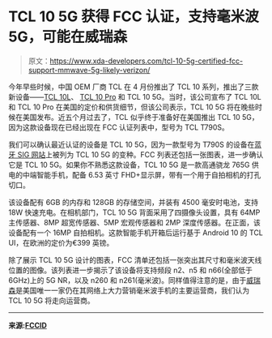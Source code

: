 # TCL 10 5G 获得 FCC 认证，支持毫米波 5G，可能在威瑞森

> 原文：<https://www.xda-developers.com/tcl-10-5g-certified-fcc-support-mmwave-5g-likely-verizon/>

今年早些时候，中国 OEM 厂商 TCL 在 4 月份推出了 TCL 10 系列，推出了三款新设备——[TCL 10L](https://forum.xda-developers.com/tcl-10l)、 [TCL 10 Pro](https://forum.xda-developers.com/tcl-10-pro) 和 TCL 10 5G。当时，该公司宣布了 TCL 10L 和 TCL 10 Pro 在美国的定价和供货细节，但该公司表示，TCL 10 5G 将在晚些时候在美国发布。近五个月过去了，TCL 似乎终于准备好在美国推出 TCL 10 5G，因为这款设备现在已经出现在 FCC 认证列表中，型号为 TCL T790S。

我们可以确认最近认证的设备是 TCL 10 5G，因为一款型号为 T790S 的设备在[蓝牙 SIG 网站](https://launchstudio.bluetooth.com/ListingDetails/108934)上被列为 TCL 10 5G 的变种。FCC 列表还包括一张图表，进一步确认它是 TCL 10 5G。如果你不熟悉这款设备，TCL 10 5G 是一款高通骁龙 765G 供电的中端智能手机，配备 6.53 英寸 FHD+显示屏，带有一个用于自拍相机的打孔切口。

该设备配有 6GB 的内存和 128GB 的存储空间，并装有 4500 毫安时电池，支持 18W 快速充电。在相机部门，TCL 10 5G 背面采用了四摄像头设置，具有 64MP 主传感器、8MP 超宽传感器、5MP 宏观传感器和 2MP 深度传感器。在正面，该设备配有一个 16MP 自拍相机。这款智能手机开箱后运行基于 Android 10 的 TCL UI，在欧洲的定价为€399 英镑。

除了展示 TCL 10 5G 设计的图表，FCC 清单还包括一张突出其尺寸和毫米波天线位置的图像。该列表进一步揭示了该设备将支持频段 n2、n5 和 n66(全部低于 6GHz)上的 5G NR，以及 n260 和 n261(毫米波)。同样值得注意的是，由于[威瑞森](https://www.xda-developers.com/tag/verizon/)是美国唯一一家仍在其网络上大力营销毫米波手机的主要运营商，我们认为 TCL 10 5G 将走向运营商。

* * *

**来源:[FCCID](https://fccid.io/2ACCJN042)**